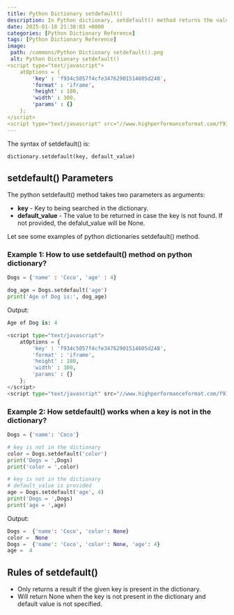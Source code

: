 ```yaml
---
title: Python Dictionary setdefault()
description: In Python dictionary, setdefault() method returns the value of the given key, if the key is present in the dictionary and if not present it will inserts a key with a value to the dictionary.
date: 2025-01-18 21:38:03 +0800
categories: [Python Dictionary Reference]
tags: [Python Dictionary Reference]
image:
 path: /commons/Python Dictionary setdefault().png
 alt: Python Dictionary setdefault()
<script type="text/javascript">
	atOptions = {
		'key' : 'f934c5057f4cfe34762901514605d248',
		'format' : 'iframe',
		'height' : 180,
		'width' : 300,
		'params' : {}
	};
</script>
<script type="text/javascript" src="//www.highperformanceformat.com/f934c5057f4cfe34762901514605d248/invoke.js"></script>
---
```


The syntax of setdefault() is:

```python
dictionary.setdefault(key, default_value)
```

## setdefault() Parameters

The python setdefault() method takes two parameters as arguments:

* **key** \- Key to being searched in the dictionary.  
* **default\_value** \- The value to be returned in case the key is not found. If not provided, the defalut\_value will be None.

Let see some examples of python dictionaries setdefault() method.

### Example 1: How to use setdefault() method on python dictionary?

```python
Dogs = {'name' : 'Coco', 'age' : 4}

dog_age = Dogs.setdefault('age')
print('Age of Dog is:', dog_age)

```

Output:

```python
Age of Dog is: 4

<script type="text/javascript">
	atOptions = {
		'key' : 'f934c5057f4cfe34762901514605d248',
		'format' : 'iframe',
		'height' : 180,
		'width' : 300,
		'params' : {}
	};
</script>
<script type="text/javascript" src="//www.highperformanceformat.com/f934c5057f4cfe34762901514605d248/invoke.js"></script>
```

### Example 2: How setdefault() works when a key is not in the dictionary?

```python
Dogs = {'name': 'Coco'}

# key is not in the dictionary
color = Dogs.setdefault('color')
print('Dogs = ',Dogs)
print('color = ',color)

# key is not in the dictionary
# default_value is provided
age = Dogs.setdefault('age', 4)
print('Dogs = ',Dogs)
print('age = ',age)

```

Output:

```python
Dogs =  {'name': 'Coco', 'color': None}
color =  None
Dogs =  {'name': 'Coco', 'color': None, 'age': 4}
age =  4

```

## Rules of setdefault() 

<script type="text/javascript">
	atOptions = {
		'key' : 'f934c5057f4cfe34762901514605d248',
		'format' : 'iframe',
		'height' : 180,
		'width' : 300,
		'params' : {}
	};
</script>
<script type="text/javascript" src="//www.highperformanceformat.com/f934c5057f4cfe34762901514605d248/invoke.js"></script>
* Only returns a result if the given key is present in the dictionary.  
* Will return None when the key is not present in the dictionary and default value is not specified.